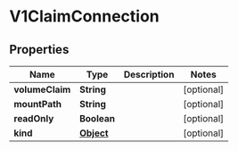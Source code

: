 

# V1ClaimConnection

## Properties

Name | Type | Description | Notes
------------ | ------------- | ------------- | -------------
**volumeClaim** | **String** |  |  [optional]
**mountPath** | **String** |  |  [optional]
**readOnly** | **Boolean** |  |  [optional]
**kind** | [**Object**](.md) |  |  [optional]




